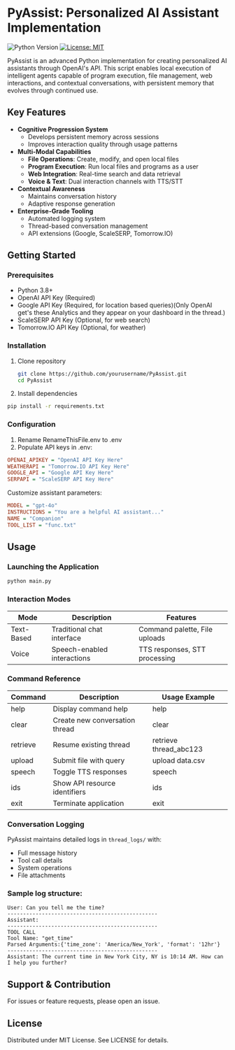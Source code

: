 # PyAssist: Personalized AI Assistant Implementation

![Python Version](https://img.shields.io/badge/python-3.8%2B-blue) [![License: MIT](https://img.shields.io/badge/License-MIT-yellow.svg)](https://opensource.org/licenses/MIT)

PyAssist is an advanced Python implementation for creating personalized AI assistants through OpenAI's API. This script enables local execution of intelligent agents capable of program execution, file management, web interactions, and contextual conversations, with persistent memory that evolves through continued use.

## Key Features

- **Cognitive Progression System**
  - Develops persistent memory across sessions
  - Improves interaction quality through usage patterns
- **Multi-Modal Capabilities**
  - **File Operations**: Create, modify, and open local files
  - **Program Execution**: Run local files and programs as a user
  - **Web Integration**: Real-time search and data retrieval
  - **Voice & Text**: Dual interaction channels with TTS/STT
- **Contextual Awareness**
  - Maintains conversation history
  - Adaptive response generation
- **Enterprise-Grade Tooling**
  - Automated logging system
  - Thread-based conversation management
  - API extensions (Google, ScaleSERP, Tomorrow.IO)

## Getting Started

### Prerequisites
- Python 3.8+
- OpenAI API Key (Required)
- Google API Key (Required, for location based queries)(Only OpenAI get's these Analytics and they appear on your dashboard in the thread.)
- ScaleSERP API Key (Optional, for web search)
- Tomorrow.IO API Key (Optional, for weather)

### Installation
1. Clone repository
   ```bash
   git clone https://github.com/yourusername/PyAssist.git
   cd PyAssist
2. Install dependencies
  ```bash
  pip install -r requirements.txt
  ```

### Configuration
1. Rename RenameThisFile.env to .env
2. Populate API keys in .env:

```ini
OPENAI_APIKEY = "OpenAI API Key Here"
WEATHERAPI = "Tomorrow.IO API Key Here"
GOOGLE_API = "Google API Key Here"
SERPAPI = "ScaleSERP API Key Here"
```
Customize assistant parameters:
```ini
MODEL = "gpt-4o"
INSTRUCTIONS = "You are a helpful AI assistant..."
NAME = "Companion"
TOOL_LIST = "func.txt"
```
## Usage
### Launching the Application
```bash
python main.py
```
### Interaction Modes
| Mode | Description | Features |
| --- | --- | --- |
| Text-Based | Traditional chat interface | Command palette, File uploads |
| Voice | Speech-enabled interactions | TTS responses, STT processing |

### Command Reference
| Command | Description | Usage Example |
| --- | --- | --- |
| help | Display command help | help |
| clear | Create new conversation thread | clear |
| retrieve | Resume existing thread | retrieve thread_abc123 |
| upload | Submit file with query | upload data.csv |
| speech | Toggle TTS responses | speech |
| ids | Show API resource identifiers | ids |
| exit | Terminate application | exit |

### Conversation Logging
PyAssist maintains detailed logs in ```thread_logs/``` with:
- Full message history
- Tool call details
- System operations
- File attachments
### Sample log structure:
```
User: Can you tell me the time?
------------------------------------------------
Assistant: 
------------------------------------------------
TOOL CALL
Tool Name: "get_time"
Parsed Arguments:{'time_zone': 'America/New_York', 'format': '12hr'}
------------------------------------------------
Assistant: The current time in New York City, NY is 10:14 AM. How can I help you further?
```
## Support & Contribution
For issues or feature requests, please open an issue.

## License
Distributed under MIT License. See LICENSE for details.
